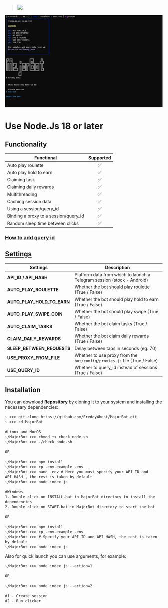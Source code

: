 > [<img src="https://img.shields.io/badge/Telegram-%40Me-orange">](https://t.me/roddyfred)

![img1](./.github/image/hero.png)

# Use Node.Js 18 or later

## Functionality

| Functional                            | Supported |
| ------------------------------------- | :-------: |
| Auto play roulette                    |    ✅     |
| Auto play hold to earn                |    ✅     |
| Claiming task                         |    ✅     |
| Claiming daily rewards                |    ✅     |
| Multithreading                        |    ✅     |
| Caching session data                  |    ✅     |
| Using a session/query_id              |    ✅     |
| Binding a proxy to a session/query_id |    ✅     |
| Random sleep time between clicks      |    ✅     |

### [How to add query id](https://github.com/Freddywhest/RockyRabbitBot/blob/main/AddQueryId.md)

## [Settings](https://github.com/FreddyWhest/MajorBot/blob/main/.env-example)

| Settings                   | Description                                                               |
| -------------------------- | ------------------------------------------------------------------------- |
| **API_ID / API_HASH**      | Platform data from which to launch a Telegram session (stock - Android)   |
| **AUTO_PLAY_ROULETTE**     | Whether the bot should play roulette (True / False)                       |
| **AUTO_PLAY_HOLD_TO_EARN** | Whether the bot should play hold to earn (True / False)                   |
| **AUTO_PLAY_SWIPE_COIN**   | Whether the bot should play swipe (True / False)                          |
| **AUTO_CLAIM_TASKS**       | Whether the bot claim tasks (True / False)                                |
| **CLAIM_DAILY_REWARDS**    | Whether the bot claim daily rewards (True / False)                        |
| **SLEEP_BETWEEN_REQUESTS** | Delay between taps in seconds (eg. 70)                                    |
| **USE_PROXY_FROM_FILE**    | Whether to use proxy from the `bot/config/proxies.js` file (True / False) |
| **USE_QUERY_ID**           | Whether to query_id instead of sessions (True / False)                    |

## Installation

You can download [**Repository**](https://github.com/FreddyWhest/MajorBot) by cloning it to your system and installing the necessary dependencies:

```shell
~ >>> git clone https://github.com/FreddyWhest/MajorBot.git
~ >>> cd MajorBot

#Linux and MocOS
~/MajorBot >>> chmod +x check_node.sh
~/MajorBot >>> ./check_node.sh

OR

~/MajorBot >>> npm install
~/MajorBot >>> cp .env-example .env
~/MajorBot >>> nano .env # Here you must specify your API_ID and API_HASH , the rest is taken by default
~/MajorBot >>> node index.js

#Windows
1. Double click on INSTALL.bat in MajorBot directory to install the dependencies
2. Double click on START.bat in MajorBot directory to start the bot

OR

~/MajorBot >>> npm install
~/MajorBot >>> cp .env-example .env
~/MajorBot >>> # Specify your API_ID and API_HASH, the rest is taken by default
~/MajorBot >>> node index.js
```

Also for quick launch you can use arguments, for example:

```shell
~/MajorBot >>> node index.js --action=1

OR

~/MajorBot >>> node index.js --action=2

#1 - Create session
#2 - Run clicker
```
